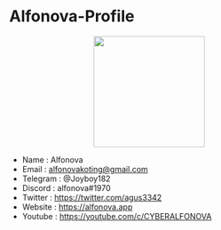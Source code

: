 # Alfonova-Profile

<p align="center">
  <img height="200" height="auto" src="https://avatars.githubusercontent.com/u/85473027?v=4">
</p>

- Name  : Alfonova
- Email : alfonovakoting@gmail.com
- Telegram : @Joyboy182
- Discord : alfonova#1970
- Twitter : https://twitter.com/agus3342
- Website : https://alfonova.app
- Youtube : https://youtube.com/c/CYBERALFONOVA
